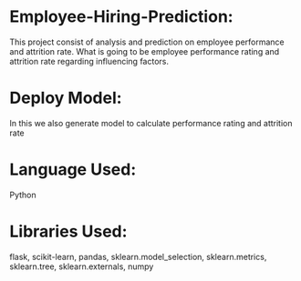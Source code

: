 # Employee-Hiring-Prediction:

This project consist of analysis and prediction on employee performance and attrition rate.
What is going to be employee performance rating and attrition rate regarding influencing factors.

# Deploy Model:

In this we also generate model to calculate performance rating and attrition rate 

# Language Used:

Python

# Libraries Used:

flask, scikit-learn, pandas, sklearn.model_selection, sklearn.metrics, sklearn.tree, sklearn.externals, numpy
